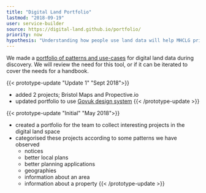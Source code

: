 ```yaml
---
title: "Digital Land Portfolio"
lastmod: "2018-09-19"
user: service-builder
source: https://digital-land.github.io/portfolio/
priority: now
hypothesis: "Understanding how people use land data will help MHCLG prioritise their open data efforts"
---
```


We made a [portfolio of patterns and use-cases](https://digital-land.github.io/portfolio/) for digital land data during discovery. We will review the need for this tool, or if it can be iterated to cover the needs for a handbook.

{{< prototype-update "Update 1" "Sept 2018">}}
* added 2 projects; Bristol Maps and Propective.io
* updated portfolio to use [Govuk design system](https://design-system.service.gov.uk)
{{< /prototype-update >}}

{{< prototype-update "Initial" "May 2018">}}
* created a portfolio for the team to collect interesting projects in the digital land space
* categorised these projects according to some patterns we have observed
  * notices
  * better local plans
  * better planning applications
  * geographies
  * information about an area
  * information about a property
{{< /prototype-update >}}
